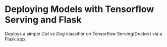 # Deploying Models with Tensorflow Serving and Flask

Deploys a simple *Cat vs Dog* classifier on Tensorflow Serving(Docker) via a Flask app.